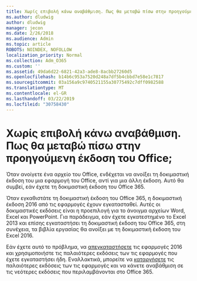 ```yaml
---
title: Χωρίς επιβολή κάνω αναβάθμιση. Πως θα μεταβώ πίσω στην προηγούμενη έκδοση του Office;
ms.author: dludwig
author: dludwig
manager: jecon
ms.date: 2/26/2018
ms.audience: Admin
ms.topic: article
ROBOTS: NOINDEX, NOFOLLOW
localization_priority: Normal
ms.collection: Adm_O365
ms.custom: ''
ms.assetid: 49da6d22-6821-42a3-ade8-8acbb27260d5
ms.openlocfilehash: b14b6c953a7520d248a7df5b4cbbd7e58e1c7817
ms.sourcegitcommit: 03a156a9c9740521155a30775492c7dff0982588
ms.translationtype: MT
ms.contentlocale: el-GR
ms.lasthandoff: 03/22/2019
ms.locfileid: "30758430"
---
```

# <a name="dont-force-me-to-upgrade-how-do-i-go-back-to-the-previous-office-version"></a>Χωρίς επιβολή κάνω αναβάθμιση. Πως θα μεταβώ πίσω στην προηγούμενη έκδοση του Office;

Όταν ανοίγετε ένα αρχείο του Office, ενδέχεται να ανοίξει τη δοκιμαστική έκδοση του μια εφαρμογή του Office, αντί για μια άλλη έκδοση. Αυτό θα συμβεί, εάν έχετε τη δοκιμαστική έκδοση του Office 365. 
  
Όταν εγκαθιστάτε τη δοκιμαστική έκδοση του Office 365, η δοκιμαστική έκδοση 2016 από τις εφαρμογές έχουν εγκατασταθεί. Αυτές οι δοκιμαστικές εκδόσεις είναι η προεπιλογή για το άνοιγμα αρχείων Word, Excel και PowerPoint. Για παράδειγμα, εάν έχετε εγκατεστημένο το Excel 2013 και επίσης εγκαταστήσει τη δοκιμαστική έκδοση του Office 365, στη συνέχεια, τα βιβλία εργασίας θα ανοίξει με τη δοκιμαστική έκδοση του Excel 2016. 
  
Εάν έχετε αυτό το πρόβλημα, να [απεγκαταστήσετε](https://support.office.com/article/9dd49b83-264a-477a-8fcc-2fdf5dbf61d8.aspx) τις εφαρμογές 2016 και χρησιμοποιήστε τις παλαιότερες εκδόσεις των τις εφαρμογές που έχετε εγκαταστήσει ήδη. Εναλλακτικά, μπορείτε να [καταργήσετε](https://support.office.com/article/9dd49b83-264a-477a-8fcc-2fdf5dbf61d8.aspx) τις παλαιότερες εκδόσεις των τις εφαρμογές και να κάνετε αναβάθμιση σε τις νεότερες εκδόσεις που περιλαμβάνονται στο Office 365. 
  

